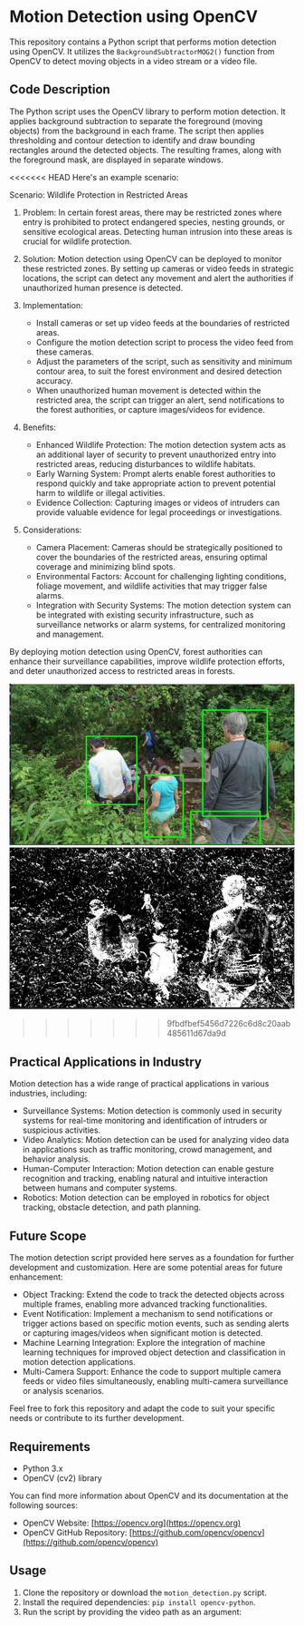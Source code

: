 # Motion Detection using OpenCV

This repository contains a Python script that performs motion detection using OpenCV. It utilizes the `BackgroundSubtractorMOG2()` function from OpenCV to detect moving objects in a video stream or a video file.

## Code Description

The Python script uses the OpenCV library to perform motion detection. It applies background subtraction to separate the foreground (moving objects) from the background in each frame. The script then applies thresholding and contour detection to identify and draw bounding rectangles around the detected objects. The resulting frames, along with the foreground mask, are displayed in separate windows.

<<<<<<< HEAD
Here's an example scenario:

Scenario: Wildlife Protection in Restricted Areas

1. Problem: In certain forest areas, there may be restricted zones where entry is prohibited to protect endangered species, nesting grounds, or sensitive ecological areas. Detecting human intrusion into these areas is crucial for wildlife protection.

2. Solution: Motion detection using OpenCV can be deployed to monitor these restricted zones. By setting up cameras or video feeds in strategic locations, the script can detect any movement and alert the authorities if unauthorized human presence is detected.

3. Implementation:
   - Install cameras or set up video feeds at the boundaries of restricted areas.
   - Configure the motion detection script to process the video feed from these cameras.
   - Adjust the parameters of the script, such as sensitivity and minimum contour area, to suit the forest environment and desired detection accuracy.
   - When unauthorized human movement is detected within the restricted area, the script can trigger an alert, send notifications to the forest authorities, or capture images/videos for evidence.

4. Benefits:
   - Enhanced Wildlife Protection: The motion detection system acts as an additional layer of security to prevent unauthorized entry into restricted areas, reducing disturbances to wildlife habitats.
   - Early Warning System: Prompt alerts enable forest authorities to respond quickly and take appropriate action to prevent potential harm to wildlife or illegal activities.
   - Evidence Collection: Capturing images or videos of intruders can provide valuable evidence for legal proceedings or investigations.

5. Considerations:
   - Camera Placement: Cameras should be strategically positioned to cover the boundaries of the restricted areas, ensuring optimal coverage and minimizing blind spots.
   - Environmental Factors: Account for challenging lighting conditions, foliage movement, and wildlife activities that may trigger false alarms.
   - Integration with Security Systems: The motion detection system can be integrated with existing security infrastructure, such as surveillance networks or alarm systems, for centralized monitoring and management.

By deploying motion detection using OpenCV, forest authorities can enhance their surveillance capabilities, improve wildlife protection efforts, and deter unauthorized access to restricted areas in forests.

![Sample 1](images/bbox_0.JPG) ![Foreground Image](images/f_m_0.JPG) 
>>>>>>> 9fbdfbef5456d7226c6d8c20aab485611d67da9d

## Practical Applications in Industry

Motion detection has a wide range of practical applications in various industries, including:

- Surveillance Systems: Motion detection is commonly used in security systems for real-time monitoring and identification of intruders or suspicious activities.
- Video Analytics: Motion detection can be used for analyzing video data in applications such as traffic monitoring, crowd management, and behavior analysis.
- Human-Computer Interaction: Motion detection can enable gesture recognition and tracking, enabling natural and intuitive interaction between humans and computer systems.
- Robotics: Motion detection can be employed in robotics for object tracking, obstacle detection, and path planning.

## Future Scope

The motion detection script provided here serves as a foundation for further development and customization. Here are some potential areas for future enhancement:

- Object Tracking: Extend the code to track the detected objects across multiple frames, enabling more advanced tracking functionalities.
- Event Notification: Implement a mechanism to send notifications or trigger actions based on specific motion events, such as sending alerts or capturing images/videos when significant motion is detected.
- Machine Learning Integration: Explore the integration of machine learning techniques for improved object detection and classification in motion detection applications.
- Multi-Camera Support: Enhance the code to support multiple camera feeds or video files simultaneously, enabling multi-camera surveillance or analysis scenarios.

Feel free to fork this repository and adapt the code to suit your specific needs or contribute to its further development.

## Requirements

- Python 3.x
- OpenCV (cv2) library

You can find more information about OpenCV and its documentation at the following sources:

- OpenCV Website: [https://opencv.org](https://opencv.org)
- OpenCV GitHub Repository: [https://github.com/opencv/opencv](https://github.com/opencv/opencv)

## Usage

1. Clone the repository or download the `motion_detection.py` script.
2. Install the required dependencies: `pip install opencv-python`.
3. Run the script by providing the video path as an argument:
